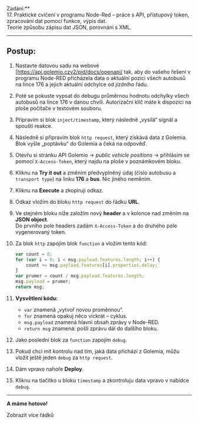 Zadání:**  
17. Praktické cvičení v programu Node-Red – práce s API, přístupový token, zpracování dat pomocí funkce, výpis dat.  
Teorie způsobu zápisu dat JSON, porovnání s XML.

---

## Postup:

1. Nastavte datovou sadu na webové [https://api.golemio.czv2/pid/docs/openapi/ tak, aby do vašeho řešení v programu Node-RED přicházela data o aktuální pozici všech autobusů na lince 176 a jejich aktuální odchylce od jízdního řádu.

2. Poté se pokuste vypsat do debugu průměrnou hodnotu odchylky všech autobusů na lince 176 v danou chvíli. Autorizační klíč máte k dispozici na ploše počítače v textovém souboru.

3. Připravím si blok `inject/timestamp`, který následně „vysílá“ signál a spouští reakce.

4. Následně si připravím blok `http request`, který získává data z Golemia. Blok vyšle „poptávku“ do Golemia a čeká na odpověď.

5. Otevřu si stránku API Golemio → *public vehicle positions* → přihlásím se pomocí `X-Access-Token`, který najdu na ploše v poznámkovém bloku.

6. Kliknu na **Try it out** a změním předvyplněný údaj (číslo autobusu a `transport type`) na linku **176** a **bus**. Nic jiného neměním.

7. Kliknu na **Execute** a zkopíruji odkaz.

8. Odkaz vložím do bloku `http request` do řádku **URL**.

9. Ve stejném bloku níže založím nový **header** a v kolonce nad změním na **JSON object**.  
   Do prvního pole headers zadám `X-Access-Token` a do druhého pole vygenerovaný token.

10. Za blok `http` zapojím blok `function` a vložím tento kód:

    ```javascript
    var count = 0;
    for (var i = 0; i < msg.payload.features.length; i++) {
        count += msg.payload.features[i].properties.delay;
    }
    var prumer = count / msg.payload.features.length;
    msg.payload = prumer;
    return msg;
    ```

11. **Vysvětlení kódu:**
    - `var` znamená „vytvoř novou proměnnou“.
    - `for` znamená opakuj něco víckrát – cyklus.
    - `msg.payload` znamená hlavní obsah zprávy v Node-RED.
    - `return msg` znamená: pošli zprávu dál do dalšího bloku.

12. Jako poslední blok za `function` zapojím `debug`.

13. Pokud chci mít kontrolu nad tím, jaká data přichází z Golemia, můžu vložit ještě jeden `debug` za `http request`.

14. Dám vpravo nahoře **Deploy**.

15. Kliknu na tlačítko u bloku `timestamp` a zkontroluju data vpravo v nabídce `debug`.

---

**A máme hotovo!**


Zobrazit více řádků
